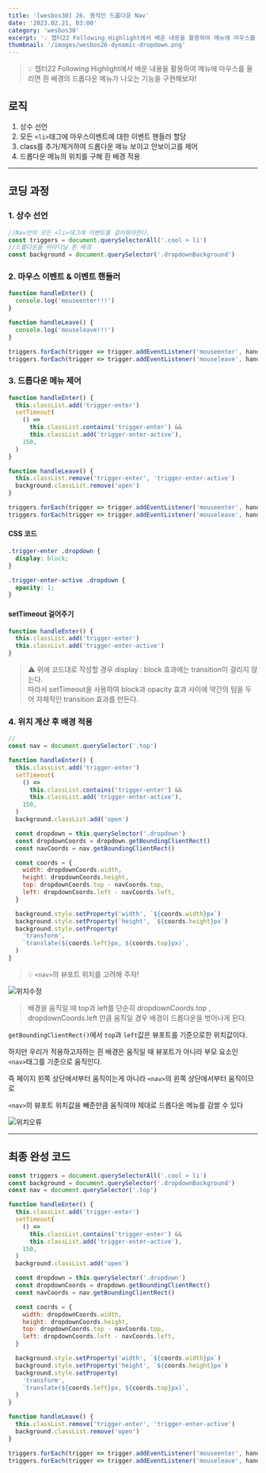 ```yaml
---
title: '[wesbos30] 26. 동적인 드롭다운 Nav'
date: '2023.02.21, 03:00'
category: 'wesbos30'
excerpt: '💡 챕터22 Following Highlight에서 배운 내용을 활용하여 메뉴에 마우스를 올리면 흰 배경의 드롭다운 메뉴가 나오는 기능을 구현해보자!'
thumbnail: '/images/wesbos26-dynamic-dropdown.png'
---
```


> 💡 챕터22 Following Highlight에서 배운 내용을 활용하여 메뉴에 마우스를 올리면 흰 배경의 드롭다운 메뉴가 나오는 기능을 구현해보자!

## 로직

1. 상수 선언
2. 모든 `<li>`태그에 마우스이벤트에 대한 이벤트 핸들러 할당
3. class를 추가/제거하여 드롭다운 메뉴 보이고 안보이고를 제어
4. 드롭다운 메뉴의 위치를 구해 흰 배경 적용

---

## 코딩 과정

### **1. 상수 선언**

```jsx
//Nav안의 모든 <li>태그에 이벤트를 걸어줘야한다.
const triggers = document.querySelectorAll('.cool > li')
//드롭다운을 따라다닐 흰 배경
const background = document.querySelector('.dropdownBackground')
```

### **2. 마우스 이벤트 & 이벤트 핸들러**

```jsx
function handleEnter() {
  console.log('mouseenter!!!')
}

function handleLeave() {
  console.log('mouseleave!!!')
}

triggers.forEach(trigger => trigger.addEventListener('mouseenter', handleEnter))
triggers.forEach(trigger => trigger.addEventListener('mouseleave', handleLeave))
```

### **3. 드롭다운 메뉴 제어**

```jsx
function handleEnter() {
  this.classList.add('trigger-enter')
  setTimeout(
    () =>
      this.classList.contains('trigger-enter') &&
      this.classList.add('trigger-enter-active'),
    150,
  )
}

function handleLeave() {
  this.classList.remove('trigger-enter', 'trigger-enter-active')
  background.classList.remove('open')
}

triggers.forEach(trigger => trigger.addEventListener('mouseenter', handleEnter))
triggers.forEach(trigger => trigger.addEventListener('mouseleave', handleLeave))
```

#### CSS 코드

```css
.trigger-enter .dropdown {
  display: block;
}

.trigger-enter-active .dropdown {
  opacity: 1;
}
```

#### setTimeout 걸어주기

```jsx
function handleEnter() {
  this.classList.add('trigger-enter')
  this.classList.add('trigger-enter-active')
}
```

> ⚠️ 위에 코드대로 작성할 경우 display : block 효과에는 transition이 걸리지 않는다.</br>
> 따라서 setTimeout을 사용하여 block과 opacity 효과 사이에 약간의 텀을 두어 자체적인 transition 효과를 만든다.

### **4. 위치 계산 후 배경 적용**

```jsx
//
const nav = document.querySelector('.top')

function handleEnter() {
  this.classList.add('trigger-enter')
  setTimeout(
    () =>
      this.classList.contains('trigger-enter') &&
      this.classList.add('trigger-enter-active'),
    150,
  )
  background.classList.add('open')

  const dropdown = this.querySelector('.dropdown')
  const dropdownCoords = dropdown.getBoundingClientRect()
  const navCoords = nav.getBoundingClientRect()

  const coords = {
    width: dropdownCoords.width,
    height: dropdownCoords.height,
    top: dropdownCoords.top - navCoords.top,
    left: dropdownCoords.left - navCoords.left,
  }

  background.style.setProperty('width', `${coords.width}px`)
  background.style.setProperty('height', `${coords.height}px`)
  background.style.setProperty(
    'transform',
    `translate(${coords.left}px, ${coords.top}px)`,
  )
}
```

> 💡 `<nav>`의 뷰포트 위치를 고려해 주자!

![위치수정](https://user-images.githubusercontent.com/87363422/156441182-1b56f680-d668-4c83-8717-b6c5dc681e42.png)

> 배경을 움직일 때 top과 left를 단순히 dropdownCoords.top , dropdownCoords.left 만큼 움직일 경우 배경이 드롭다운을 벗어나게 된다.

`getBoundingClientRect()`에서 `top`과 `left`값은 뷰포트를 기준으로한 위치값이다.

하지만 우리가 적용하고자하는 흰 배경은 움직일 때 뷰포트가 아니라 부모 요소인 `<nav>`태그를 기준으로 움직인다.

즉 페이지 왼쪽 상단에서부터 움직이는게 아니라 `<nav>`의 왼쪽 상단에서부터 움직이므로

`<nav>`의 뷰포트 위치값을 빼준만큼 움직여야 제대로 드롭다운 메뉴를 감쌀 수 있다

![위치오류](https://user-images.githubusercontent.com/87363422/156441210-5884917a-0b2c-4079-bfbf-026c081a52fe.png)

---

## 최종 완성 코드

```jsx
const triggers = document.querySelectorAll('.cool > li')
const background = document.querySelector('.dropdownBackground')
const nav = document.querySelector('.top')

function handleEnter() {
  this.classList.add('trigger-enter')
  setTimeout(
    () =>
      this.classList.contains('trigger-enter') &&
      this.classList.add('trigger-enter-active'),
    150,
  )
  background.classList.add('open')

  const dropdown = this.querySelector('.dropdown')
  const dropdownCoords = dropdown.getBoundingClientRect()
  const navCoords = nav.getBoundingClientRect()

  const coords = {
    width: dropdownCoords.width,
    height: dropdownCoords.height,
    top: dropdownCoords.top - navCoords.top,
    left: dropdownCoords.left - navCoords.left,
  }

  background.style.setProperty('width', `${coords.width}px`)
  background.style.setProperty('height', `${coords.height}px`)
  background.style.setProperty(
    'transform',
    `translate(${coords.left}px, ${coords.top}px)`,
  )
}

function handleLeave() {
  this.classList.remove('trigger-enter', 'trigger-enter-active')
  background.classList.remove('open')
}

triggers.forEach(trigger => trigger.addEventListener('mouseenter', handleEnter))
triggers.forEach(trigger => trigger.addEventListener('mouseleave', handleLeave))
```
